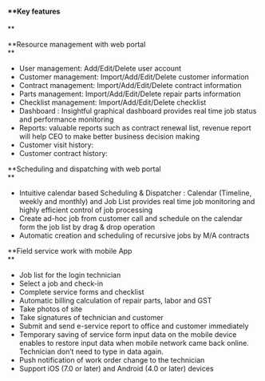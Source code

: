 #### \*\*Key features

\*\*

**Resource management with web portal  
**

* User management: Add/Edit/Delete user account
* Customer management: Import/Add/Edit/Delete customer information
* Contract  management: Import/Add/Edit/Delete contract information
* Parts management: Import/Add/Edit/Delete repair parts information
* Checklist  management: Import/Add/Edit/Delete checklist
* Dashboard : Insightful graphical dashboard provides real time job status and performance monitoring
* Reports: valuable reports such as contract renewal list, revenue report will help CEO to make better business decision making
* Customer visit history: 
* Customer contract history: 

**Scheduling and dispatching with web portal  
**

* Intuitive calendar based Scheduling & Dispatcher : Calendar \(Timeline, weekly and monthly\) and Job List provides real time job monitoring and highly efficient control of job processing
* Create ad-hoc job from customer call and schedule on the calendar form the job list by drag & drop operation
* Automatic creation and scheduling of recursive jobs by M/A contracts

**Field service work with mobile App  
**

* Job list for the login technician
* Select a job and check-in
* Complete service forms and checklist
* Automatic billing calculation of repair parts, labor and GST
* Take photos of site
* Take signatures of technician and customer
* Submit and send e-service report to office and customer immediately
* Temporary saving of service form input data on the mobile device enables to restore input data when mobile network came back online. Technician don’t need to type in data again.
* Push notification of  work order change to the technician
* Support iOS \(7.0 or later\) and Android \(4.0 or later\) devices



